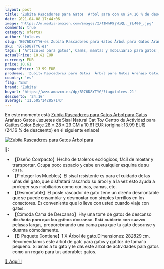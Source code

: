 ```yaml
---
layout: post
title: 'Zubita Rascadores para Gatos  Árbol para con un 24.16 % de descuento'
date: 2021-04-08 17:44:06
image: 'https://m.media-amazon.com/images/I/41MhF5jWzQL._SL400_.jpg'
comments: true
category: ofertas
author: 'tole.es'
slug: 'B076D8YTYG-es Zubita Rascadores para Gatos Árbol para Gatos Arañazo...'
sku: 'B076D8YTYG-es'
tags: [ 'Artículos para gatos','Camas, mantas y mobiliario para gatos','Productos para mascotas','juguetes','zubita','Árboles de actividades para gatos', ]
actualPrice: 10.61 EUR
currency: EUR
price: 10.61
comparePrice: 13.99 EUR
prodname: 'Zubita Rascadores para Gatos  Árbol para Gatos Arañazo Gatos Juguetes de Sisal Natural  Cat Toy Centro de Actividad para Gatitos  Color Beige  28 * 28 * 29 CM'
country: 'es'
flag: '🇪🇸'
brand: 'Zubita'
buyurl: 'https://www.amazon.es/dp/B076D8YTYG/?tag=tolees-21'
descuento: '24.16'
average: '11.5057142857143'
---
```


En este momento está [Zubita Rascadores para Gatos  Árbol para Gatos Arañazo Gatos Juguetes de Sisal Natural  Cat Toy Centro de Actividad para Gatitos  Color Beige  28 * 28 * 29 CM](https://www.amazon.es/dp/B076D8YTYG/?tag=tolees-21) a 10.61 EUR (original: 13.99 EUR) (24.16 %  de descuento) en el siguiente enlace!

[![Zubita Rascadores para Gatos  Árbol para](https://m.media-amazon.com/images/I/41MhF5jWzQL._SL400_.jpg)](https://www.amazon.es/dp/B076D8YTYG/?tag=tolees-21)

🔎:

- 【Diseño Compacto】Hecho de tableros ecológicos, fácil de montar y transportar. Ocupa poco espacio y cabe en cualquier esquina de su casa.
- 【Proteger los Muebles】El sisal resistente es para el cuidado de las uñas del gato, que disfrutará rascando su árbol y a la vez esto ayuda a proteger sus mobiliarios como cortinas, camas, etc.
- 【Desmontable】El poste rascador de gato tiene un diseño desmontable que se puede ensamblar y desmontar con simples tornillos en los conectores. Es conveniente que lo lleve con usted cuando viaje con gatos.
- 【Cómoda Cama de Descanso】Hay una torre de gatos de descanso diseñada para que los gatitos descanse. Está cubierto con suaves pelusas largas, proporcionando una cama para que tu gato descanse y duerma cómodamente.
- 【El Paquete Contiene】1 X Árbol de gato.Dimensiones: 28*28*29 cm. Recomendamos este árbol de gato para gatos y gatitos de tamaño pequeño. Si amas a tu gato y le das este árbol de actividades para gatos como un regalo para tus adorables gatos.

[🛒 Aquí!!!](https://www.amazon.es/dp/B076D8YTYG/?tag=tolees-21)
